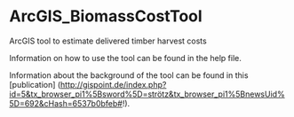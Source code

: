 ArcGIS_BiomassCostTool
======================

ArcGIS tool to estimate delivered timber harvest costs

Information on how to use the tool can be found in the help file.

Information about the background of the tool can be found in this [publication] (http://gispoint.de/index.php?id=5&tx_browser_pi1%5Bsword%5D=strötz&tx_browser_pi1%5BnewsUid%5D=692&cHash=6537b0bfeb#!).
